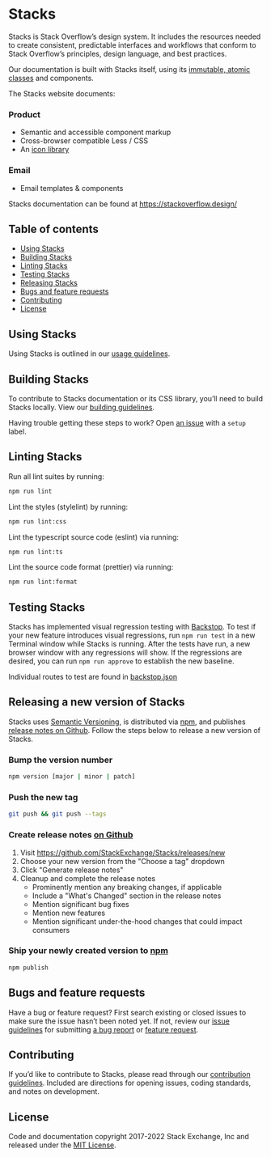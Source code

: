 # Stacks

Stacks is Stack Overflow’s design system. It includes the resources needed to create consistent, predictable interfaces and workflows that conform to Stack Overflow’s principles, design language, and best practices.

Our documentation is built with Stacks itself, using its [immutable, atomic classes](http://johnpolacek.com/rethinking/) and components.

The Stacks website documents:

### Product
- Semantic and accessible component markup
- Cross-browser compatible Less / CSS
- An [icon library](https://github.com/StackExchange/Stacks-Icons)

### Email
- Email templates & components

Stacks documentation can be found at https://stackoverflow.design/

## Table of contents

- [Using Stacks](#using-stacks)
- [Building Stacks](#building-stacks)
- [Linting Stacks](#linting-stacks)
- [Testing Stacks](#testing-stacks)
- [Releasing Stacks](#release-a-new-version-of-stacks)
- [Bugs and feature requests](#bugs-and-feature-requests)
- [Contributing](#contributing)
- [License](#license)

## Using Stacks
Using Stacks is outlined in our [usage guidelines](https://stackoverflow.design/product/guidelines/using-stacks).

## Building Stacks
To contribute to Stacks documentation or its CSS library, you’ll need to build Stacks locally. View our [building guidelines](https://stackoverflow.design/product/guidelines/building).

Having trouble getting these steps to work? Open [an issue](https://github.com/StackExchange/Stacks/issues/new) with a `setup` label.

## Linting Stacks

Run all lint suites by running:
```sh
npm run lint
```

Lint the styles (stylelint) by running:
```sh
npm run lint:css
```
Lint the typescript source code (eslint) via running:
```sh
npm run lint:ts
```
Lint the source code format (prettier) via running:
```sh
npm run lint:format
```

## Testing Stacks
Stacks has implemented visual regression testing with [Backstop](https://github.com/garris/BackstopJS). To test if your new feature introduces visual regressions, run `npm run test` in a new Terminal window while Stacks is running. After the tests have run, a new browser window with any regressions will show. If the regressions are desired, you can run `npm run approve` to establish the new baseline.

Individual routes to test are found in [backstop.json](/backstop.json)

## Releasing a new version of Stacks
Stacks uses [Semantic Versioning](https://semver.org/), is distributed via [npm](https://www.npmjs.com/package/@stackoverflow/stacks), and publishes [release notes on Github](https://github.com/StackExchange/Stacks/releases). Follow the steps below to release a new version of Stacks.

### Bump the version number
```sh
npm version [major | minor | patch]
```

### Push the new tag
```sh
git push && git push --tags
```

### Create release notes [on Github](https://github.com/StackExchange/Stacks/releases/new)

1. Visit https://github.com/StackExchange/Stacks/releases/new
1. Choose your new version from the "Choose a tag" dropdown
1. Click "Generate release notes"
1. Cleanup and complete the release notes
    - Prominently mention any breaking changes, if applicable
    - Include a "What's Changed" section in the release notes
    - Mention significant bug fixes
    - Mention new features
    - Mention significant under-the-hood changes that could impact consumers

### Ship your newly created version to [npm](https://www.npmjs.com/package/@stackoverflow/stacks)
```sh
npm publish
```

## Bugs and feature requests
Have a bug or feature request? First search existing or closed issues to make sure the issue hasn’t been noted yet. If not, review our [issue guidelines](/CONTRIBUTING.md#open-an-issue) for submitting [a bug report](/CONTRIBUTING.md#reporting-bugs) or [feature request](/CONTRIBUTING.md#feature-requests).

## Contributing
If you’d like to contribute to Stacks, please read through our [contribution guidelines](/CONTRIBUTING.md). Included are directions for opening issues, coding standards, and notes on development.

## License
Code and documentation copyright 2017-2022 Stack Exchange, Inc and released under the [MIT License](/LICENSE.MD).
